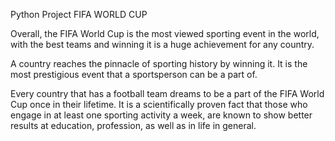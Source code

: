 Python Project FIFA WORLD CUP

Overall, the FIFA World Cup is the most viewed sporting event in the world, with the best teams and winning it is a huge achievement for any country.

A country reaches the pinnacle of sporting history by winning it. It is the most prestigious event that a sportsperson can be a part of.

Every country that has a football team dreams to be a part of the FIFA World Cup once in their lifetime. It is a scientifically proven fact that those who engage in at least one sporting activity a week, are known to show better results at education, profession, as well as in life in general.

